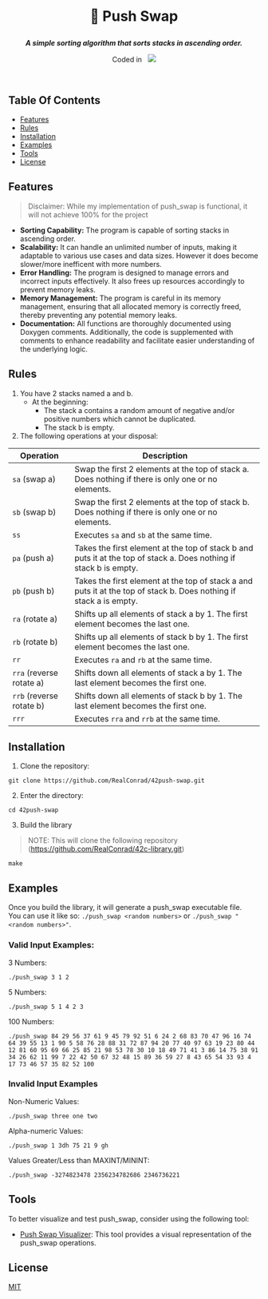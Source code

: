 <div align="center">
<h1>
    <p>
        📗 Push Swap
    </p>
</h1>
<p>
    <b><i>A simple sorting algorithm that sorts stacks in ascending order.</i></b>
</p>
<p>
    Coded in&nbsp&nbsp
    <a href="https://skillicons.dev">
        <img src="https://skillicons.dev/icons?i=c,vscode,git" />
    </a>
</p>
</div>
<br />

## Table Of Contents
- [Features](#features)
- [Rules](#rules)
- [Installation](#installation)
- [Examples](#examples)
- [Tools](#tools)
- [License](#license)

## Features
> Disclaimer: While my implementation of push_swap is functional, it will not achieve 100% for the project
- **Sorting Capability:** The program is capable of sorting stacks in ascending order.
- **Scalability:** It can handle an unlimited number of inputs, making it adaptable to various use cases and data sizes. However it does become slower/more inefficent with more numbers.
- **Error Handling:** The program is designed to manage errors and incorrect inputs effectively. It also frees up resources accordingly to prevent memory leaks.
- **Memory Management:** The program is careful in its memory management, ensuring that all allocated memory is correctly freed, thereby preventing any potential memory leaks.
- **Documentation:** All functions are thoroughly documented using Doxygen comments. Additionally, the code is supplemented with comments to enhance readability and facilitate easier understanding of the underlying logic.

## Rules
1. You have 2 stacks named a and b.
    - At the beginning:
        - The stack a contains a random amount of negative and/or positive numbers which cannot be duplicated.
        - The stack b is empty.
2. The following operations at your disposal:

| Operation | Description |
| --- | --- |
| `sa` (swap a) | Swap the first 2 elements at the top of stack a. Does nothing if there is only one or no elements. |
| `sb` (swap b) | Swap the first 2 elements at the top of stack b. Does nothing if there is only one or no elements. |
| `ss` | Executes `sa` and `sb` at the same time. |
| `pa` (push a) | Takes the first element at the top of stack b and puts it at the top of stack a. Does nothing if stack b is empty. |
| `pb` (push b) | Takes the first element at the top of stack a and puts it at the top of stack b. Does nothing if stack a is empty. |
| `ra` (rotate a) | Shifts up all elements of stack a by 1. The first element becomes the last one. |
| `rb` (rotate b) | Shifts up all elements of stack b by 1. The first element becomes the last one. |
| `rr` | Executes `ra` and `rb` at the same time. |
| `rra` (reverse rotate a) | Shifts down all elements of stack a by 1. The last element becomes the first one. |
| `rrb` (reverse rotate b) | Shifts down all elements of stack b by 1. The last element becomes the first one. |
| `rrr` | Executes `rra` and `rrb` at the same time. |

## Installation
1. Clone the repository:
```shell
git clone https://github.com/RealConrad/42push-swap.git
```
2. Enter the directory:
```shell
cd 42push-swap
```
3. Build the library
> NOTE: This will clone the following repository (https://github.com/RealConrad/42c-library.git)
```shell
make
```

## Examples
Once you build the library, it will generate a push_swap executable file. \
You can use it like so: `./push_swap <random numbers>` or `./push_swap "<random numbers>"`.

### Valid Input Examples:
3 Numbers:
```shell
./push_swap 3 1 2
```
5 Numbers:
```shell
./push_swap 5 1 4 2 3
```
100 Numbers:
```shell
./push_swap 84 29 56 37 61 9 45 79 92 51 6 24 2 68 83 70 47 96 16 74 64 39 55 13 1 90 5 58 76 28 88 31 72 87 94 20 77 40 97 63 19 23 80 44 12 81 60 95 69 66 25 85 21 98 53 78 30 10 18 49 71 41 3 86 14 75 38 91 34 26 62 11 99 7 22 42 50 67 32 48 15 89 36 59 27 8 43 65 54 33 93 4 17 73 46 57 35 82 52 100
```

### Invalid Input Examples
Non-Numeric Values:
```shell
./push_swap three one two
```
Alpha-numeric Values:
```shell
./push_swap 1 3dh 75 21 9 gh
```
Values Greater/Less than MAXINT/MININT:
```shell
./push_swap -3274823478 2356234782686 2346736221
```

## Tools
To better visualize and test push_swap, consider using the following tool:
- [Push Swap Visualizer](https://github.com/o-reo/push_swap_visualizer): This tool provides a visual representation of the push_swap operations.

## License
[MIT](https://choosealicense.com/licenses/mit/)
